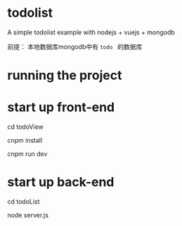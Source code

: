 # todolist
A simple todolist example with nodejs + vuejs + mongodb

前提：
本地数据库mongodb中有 `todo ` 的数据库

# running the project

# start up front-end
cd todoView

cnpm install

cnpm run dev

# start up back-end

cd todoList

node server.js

